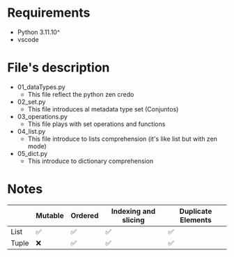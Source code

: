 # Requirements
- Python 3.11.10^
- vscode

# File's description
- 01_dataTypes.py
    - This file reflect the python zen credo
- 02_set.py
    - This file introduces al metadata type set (Conjuntos)
- 03_operations.py
    - This file plays with set operations and functions
- 04_list.py
    - This file introduce to lists comprehension (it's like list but with zen mode)
- 05_dict.py
    - This introduce to dictionary comprehension

# Notes

|   | Mutable | Ordered | Indexing and slicing | Duplicate Elements |
|---|---|---|---|---|
|List   |✅|✅|✅|✅|
|Tuple  |❌|✅|✅|✅|